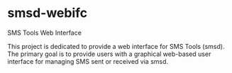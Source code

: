 smsd-webifc
===========

SMS Tools Web Interface

This project is dedicated to provide a web interface for SMS Tools (smsd). The primary goal is to provide users with a graphical web-based user interface for managing SMS sent or received via smsd.
